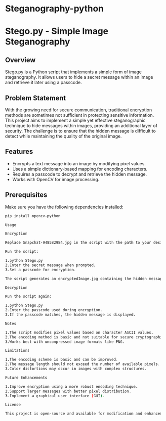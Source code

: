 # Steganography-python

# Stego.py - Simple Image Steganography

## Overview
Stego.py is a Python script that implements a simple form of image steganography. It allows users to hide a secret message within an image and retrieve it later using a passcode.

## Problem Statement
With the growing need for secure communication, traditional encryption methods are sometimes not sufficient in protecting sensitive information. This project aims to implement a simple yet effective steganographic technique to hide messages within images, providing an additional layer of security. The challenge is to ensure that the hidden message is difficult to detect while maintaining the quality of the original image.

## Features
- Encrypts a text message into an image by modifying pixel values.
- Uses a simple dictionary-based mapping for encoding characters.
- Requires a passcode to decrypt and retrieve the hidden message.
- Works with OpenCV for image processing.

## Prerequisites
Make sure you have the following dependencies installed:

```bash
pip install opencv-python

Usage

Encryption

Replace Snapchat-948582984.jpg in the script with the path to your desired image.

Run the script:

1.python Stego.py
2.Enter the secret message when prompted.
3.Set a passcode for encryption.

The script generates an encryptedImage.jpg containing the hidden message.

Decryption

Run the script again:

1.python Stego.py
2.Enter the passcode used during encryption.
3.If the passcode matches, the hidden message is displayed.

Notes

1.The script modifies pixel values based on character ASCII values.
2.The encoding method is basic and not suitable for secure cryptographic applications.
3.Works best with uncompressed image formats like PNG.

Limitations

1.The encoding scheme is basic and can be improved.
2.The message length should not exceed the number of available pixels.
3.Color distortions may occur in images with complex structures.

Future Enhancements

1.Improve encryption using a more robust encoding technique.
2.Support larger messages with better pixel distribution.
3.Implement a graphical user interface (GUI).

License

This project is open-source and available for modification and enhancement.
